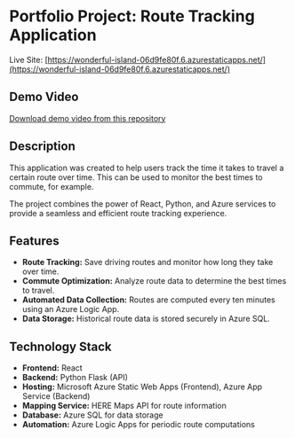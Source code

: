 # Portfolio Project: Route Tracking Application

Live Site: [https://wonderful-island-06d9fe80f.6.azurestaticapps.net/](https://wonderful-island-06d9fe80f.6.azurestaticapps.net/)

## Demo Video

[Download demo video from this repository](demo.mp4)

## Description

This application was created to help users track the time it takes to travel a certain route over time. This can be used to monitor the best times to commute, for example.

The project combines the power of React, Python, and Azure services to provide a seamless and efficient route tracking experience.

## Features

- **Route Tracking:** Save driving routes and monitor how long they take over time.
- **Commute Optimization:** Analyze route data to determine the best times to travel.
- **Automated Data Collection:** Routes are computed every ten minutes using an Azure Logic App.
- **Data Storage:** Historical route data is stored securely in Azure SQL.

## Technology Stack

- **Frontend:** React
- **Backend:** Python Flask (API)
- **Hosting:** Microsoft Azure Static Web Apps (Frontend), Azure App Service (Backend)
- **Mapping Service:** HERE Maps API for route information
- **Database:** Azure SQL for data storage
- **Automation:** Azure Logic Apps for periodic route computations